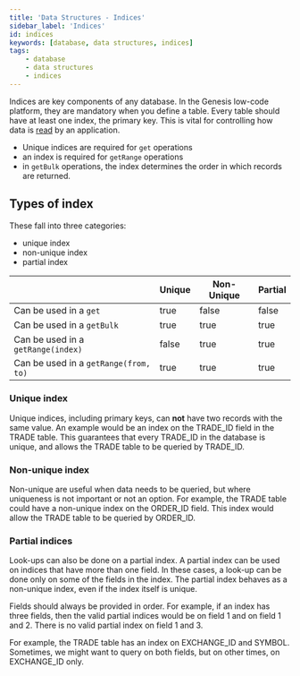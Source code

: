 ```yaml
---
title: 'Data Structures - Indices'
sidebar_label: 'Indices'
id: indices
keywords: [database, data structures, indices]
tags:
    - database
    - data structures
    - indices
---
```


Indices are key components of any database. In the Genesis low-code platform, they are mandatory when you define a  table. Every table should have at least one index, the primary key. This is vital for controlling how data is [read](../../../database/database-concepts/read/) by an application.

- Unique indices are required for `get` operations
- an index is required for `getRange` operations
- in `getBulk` operations, the index determines the order in which records are returned.

## Types of index
These fall into three categories:

- unique index
- non-unique index
- partial index

|                                       | Unique | Non-Unique | Partial |
|---------------------------------------|--------|------------|---------|
| Can be used in a `get`                | true   | false      | false   |
| Can be used in a `getBulk`            | true   | true       | true    |
| Can be used in a `getRange(index)`    | false  | true       | true    |
| Can be used in a `getRange(from, to)` | true   | true       | true    |

### Unique index

Unique indices, including primary keys, can **not** have two records with the same value. An example would be an index on the
TRADE_ID field in the TRADE table. This guarantees that every TRADE_ID in the database is unique, and allows the TRADE table to be queried by TRADE_ID.

### Non-unique index

Non-unique are useful when data needs to be queried, but where uniqueness is not important or not an option. For example, the
TRADE table could have a non-unique index on the ORDER_ID field. This index would allow the TRADE table to be queried
by ORDER_ID.

### Partial indices

Look-ups can also be done on a partial index. A partial index can be used on indices that have more than one field. In
these cases, a look-up can be done only on some of the fields in the index. The partial index behaves as a
non-unique index, even if the index itself is unique.

Fields should always be provided in order. For example, if an index has three fields, then the valid partial indices would
be on field 1 and on field 1 and 2. There is no valid partial index on field 1 and 3.

For example, the TRADE table has an index on EXCHANGE_ID and SYMBOL. Sometimes, we might want to query on both
fields, but on other times, on EXCHANGE_ID only.

